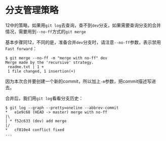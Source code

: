 # 分支管理策略

12中的策略，如果用`git log`去查询，查不到`dev`分支，如果需要查询分支的合并情况，需要用到`--no-ff`方式的`git merge`

基本步骤同12，不同的是，准备合并`dev`分支时，请注意`--no-ff`参数，表示禁用`Fast forward`：

```SHELL
$ git merge --no-ff -m "merge with no-ff" dev
Merge made by the 'recursive' strategy.
 readme.txt | 1 +
 1 file changed, 1 insertion(+)
```

因为本次合并要创建一个新的commit，所以加上`-m`参数，把commit描述写进去。

合并后，我们用`git log`看看分支历史：

```SHELL
$ git log --graph --pretty=oneline --abbrev-commit
*   e1e9c68 (HEAD -> master) merge with no-ff
|\  
| * f52c633 (dev) add merge
|/  
*   cf810e4 conflict fixed
...
```

